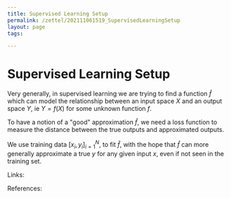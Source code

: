 ```yaml
---
title: Supervised Learning Setup
permalink: /zettel/202111061519_SupervisedLearningSetup
layout: page
tags: 

---
```

# Supervised Learning Setup

Very generally, in supervised learning we are trying to find a function $\hat{f}$ which can model the relationship between an input space $X$ and an output space $Y$, ie $Y = f(X)$ for some unknown function $f$. 

To have a notion of a "good" approximation $\hat{f}$, we need a loss function to measure the distance between the true outputs and approximated outputs. 

We use training data $[x_i, y_i]_{i=1}^N$, to fit $\hat{f}$, with the hope that $\hat{f}$ can more generally approximate a true $y$ for any given input $x$, even if not seen in the training set.

Links: 

References: 

